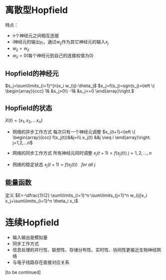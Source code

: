 # 离散型Hopfield
特点：
- n个神经元之间相互连接
- $i$神经元的输出$y_i$，通过$w_{ij}$作为其它神经元的输入$x_j$
- $w_{ij}=w_{ji}$
- $w_{ii}=0$(每个神经元到自己的连接权值为0)

## Hopfield的神经元
$s_j=\sum\limits_{i=1}^{n}x_i w_{ij}-\theta_j$
$x_j=f(s_j)=sgn(s_j)=\left \{ \begin{array}{ccc}
1&  &s_j>0\\
-1& &s_j<=0
\end{array}\right.$

## Hopfield的状态
$X(t)=(x_1,x_2,...x_n)$

- 网络的异步工作方式
每次只有一个神经元调整
$x_j(t+1)=\left \{ \begin{array}{ccc}
f(s_j(t))&&j=i\\
x_j(t)   &&j \neq i
\end{array}\right.
j=1,2,...n$

- 网络的同步工作方式
所有神经元同时调整
$x_j(t+1)=f(s_j(t))$
$j=1,2,...,n$

- 网络的稳定状态
$x_j(t+1)=f(s_j(t)) \ \ \    for \ all\  j$

## 能量函数
定义
$E=-\dfrac{1}{2} \sum\limits_{i=1}^n \sum\limits_{j=1}^n w_{ij}x_i x_j+\sum\limits_{i=1}^n \theta_i x_i$



# 连续Hopfield
- 输入输出是模拟量
- 同步工作方式
- 信息处理的并行性、联想性、存储分布性、实时性、协同性更接近生物神经网络
- 与电子线路存在直接对应关系



















[to be continued]
